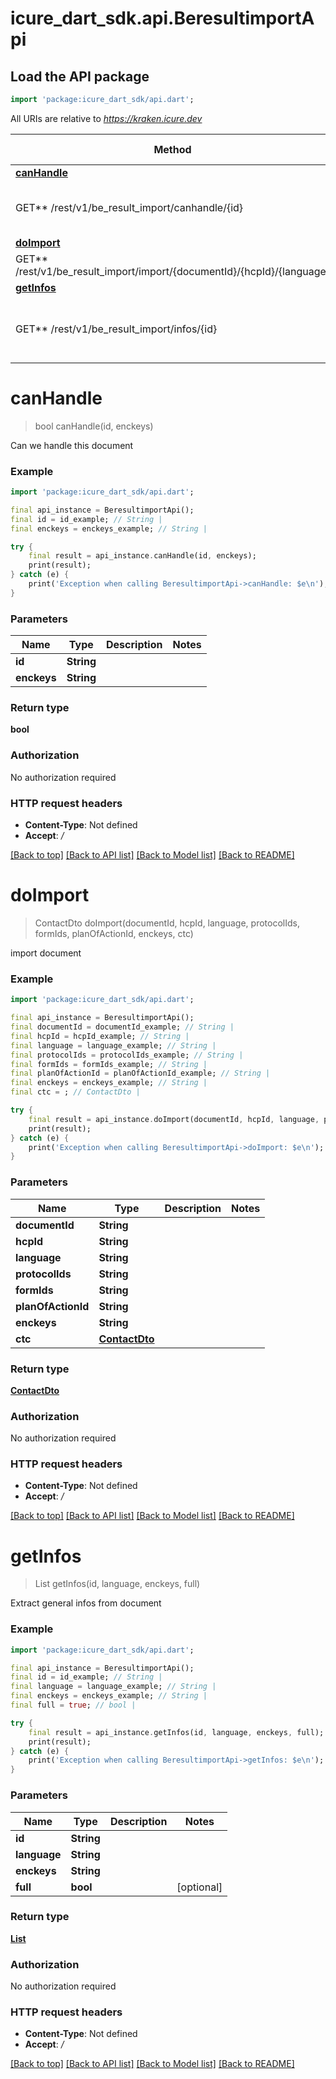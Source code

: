 # icure_dart_sdk.api.BeresultimportApi

## Load the API package
```dart
import 'package:icure_dart_sdk/api.dart';
```

All URIs are relative to *https://kraken.icure.dev*

Method | HTTP request | Description
------------- | ------------- | -------------
[**canHandle**](BeresultimportApi.md#canhandle) | **
GET** /rest/v1/be_result_import/canhandle/{id} | Can we handle this document
[**doImport**](BeresultimportApi.md#doimport) | **
GET** /rest/v1/be_result_import/import/{documentId}/{hcpId}/{language} | import document
[**getInfos**](BeresultimportApi.md#getinfos) | **
GET** /rest/v1/be_result_import/infos/{id} | Extract general infos from document


# **canHandle**
> bool canHandle(id, enckeys)

Can we handle this document

### Example
```dart
import 'package:icure_dart_sdk/api.dart';

final api_instance = BeresultimportApi();
final id = id_example; // String |
final enckeys = enckeys_example; // String |

try {
    final result = api_instance.canHandle(id, enckeys);
    print(result);
} catch (e) {
    print('Exception when calling BeresultimportApi->canHandle: $e\n');
}
```

### Parameters

Name | Type | Description  | Notes
------------- | ------------- | ------------- | -------------
 **id** | **String**|  |
 **enckeys** | **String**|  |

### Return type

**bool**

### Authorization

No authorization required

### HTTP request headers

 - **Content-Type**: Not defined
 - **Accept**: */*

[[Back to top]](#) [[Back to API list]](../README.md#documentation-for-api-endpoints) [[Back to Model list]](../README.md#documentation-for-models) [[Back to README]](../README.md)

# **doImport**
> ContactDto doImport(documentId, hcpId, language, protocolIds, formIds, planOfActionId, enckeys, ctc)

import document

### Example
```dart
import 'package:icure_dart_sdk/api.dart';

final api_instance = BeresultimportApi();
final documentId = documentId_example; // String |
final hcpId = hcpId_example; // String |
final language = language_example; // String |
final protocolIds = protocolIds_example; // String |
final formIds = formIds_example; // String |
final planOfActionId = planOfActionId_example; // String |
final enckeys = enckeys_example; // String |
final ctc = ; // ContactDto |

try {
    final result = api_instance.doImport(documentId, hcpId, language, protocolIds, formIds, planOfActionId, enckeys, ctc);
    print(result);
} catch (e) {
    print('Exception when calling BeresultimportApi->doImport: $e\n');
}
```

### Parameters

Name | Type | Description  | Notes
------------- | ------------- | ------------- | -------------
 **documentId** | **String**|  |
 **hcpId** | **String**|  |
 **language** | **String**|  |
 **protocolIds** | **String**|  |
 **formIds** | **String**|  |
 **planOfActionId** | **String**|  |
 **enckeys** | **String**|  |
 **ctc** | [**ContactDto**](.md)|  |

### Return type

[**ContactDto**](ContactDto.md)

### Authorization

No authorization required

### HTTP request headers

 - **Content-Type**: Not defined
 - **Accept**: */*

[[Back to top]](#) [[Back to API list]](../README.md#documentation-for-api-endpoints) [[Back to Model list]](../README.md#documentation-for-models) [[Back to README]](../README.md)

# **getInfos**
> List<ResultInfoDto> getInfos(id, language, enckeys, full)

Extract general infos from document

### Example
```dart
import 'package:icure_dart_sdk/api.dart';

final api_instance = BeresultimportApi();
final id = id_example; // String |
final language = language_example; // String |
final enckeys = enckeys_example; // String |
final full = true; // bool |

try {
    final result = api_instance.getInfos(id, language, enckeys, full);
    print(result);
} catch (e) {
    print('Exception when calling BeresultimportApi->getInfos: $e\n');
}
```

### Parameters

Name | Type | Description  | Notes
------------- | ------------- | ------------- | -------------
 **id** | **String**|  |
 **language** | **String**|  |
 **enckeys** | **String**|  |
 **full** | **bool**|  | [optional]

### Return type

[**List<ResultInfoDto>**](ResultInfoDto.md)

### Authorization

No authorization required

### HTTP request headers

 - **Content-Type**: Not defined
 - **Accept**: */*

[[Back to top]](#) [[Back to API list]](../README.md#documentation-for-api-endpoints) [[Back to Model list]](../README.md#documentation-for-models) [[Back to README]](../README.md)
